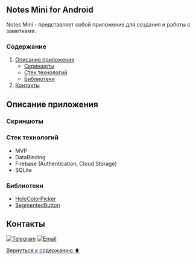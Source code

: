 ## Notes Mini for Android  

Notes Mini - представляет собой приложение для создания и работы с заметками. 

### Содержание <a name="paragraph0"></a>

1. [Описание приложения](#paragraph1)
    * [Скриншоты](#subparagraph1-1)
    * [Стек технологий](#subparagraph1-2)
    * [Библиотеки](#subparagraph1-3)
2. [Контакты](#paragraph2)

## Описание приложения <a name="paragraph1"></a>

### Скриншоты <a name="subparagraph1-1"></a>

### Стек технологий <a name="subparagraph1-2"></a>

* MVP
* DataBinding
* Firebase (Authentication, Cloud Storage)
* SQLite

### Библиотеки <a name="subparagraph1-3"></a>

* [HoloColorPicker]
* [SegmentedButton]

[HoloColorPicker]: https://github.com/LarsWerkman/HoloColorPicker
[SegmentedButton]: https://github.com/addisonElliott/SegmentedButton

## Контакты <a name="paragraph2"></a>

[![Telegram](https://img.shields.io/badge/Telegram-2CA5E0?style=for-the-badge&logo=telegram&logoColor=white)](https://t.me/loskon)
[![Email](https://img.shields.io/badge/Gmail-D14836?style=for-the-badge&logo=gmail&logoColor=white)](mailto:andreyrochev23@gmail.com)

[Вернуться к содержанию :arrow_up:](#paragraph0)
